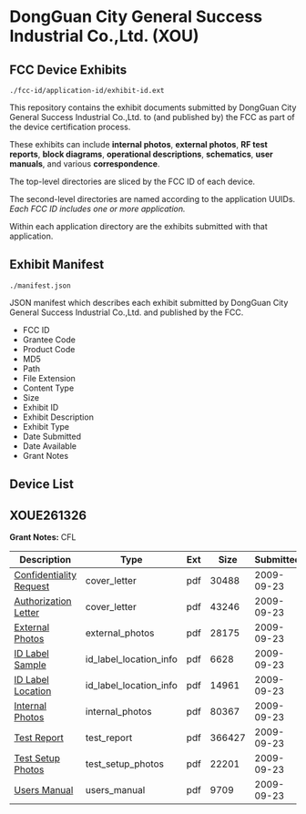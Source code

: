 # DongGuan City General Success Industrial Co.,Ltd. (XOU)
## FCC Device Exhibits

```
./fcc-id/application-id/exhibit-id.ext
```

This repository contains the exhibit documents submitted by DongGuan City General Success Industrial Co.,Ltd. to (and published by) the FCC as part of the device certification process.

These exhibits can include **internal photos**, **external photos**, **RF test reports**, **block diagrams**, **operational descriptions**, **schematics**, **user manuals**, and various **correspondence**.

The top-level directories are sliced by the FCC ID of each device.

The second-level directories are named according to the application UUIDs. *Each FCC ID includes one or more application.*

Within each application directory are the exhibits submitted with that application. 

## Exhibit Manifest

```
./manifest.json
```

JSON manifest which describes each exhibit submitted by DongGuan City General Success Industrial Co.,Ltd. and published by the FCC.

- FCC ID
- Grantee Code
- Product Code
- MD5
- Path
- File Extension
- Content Type
- Size
- Exhibit ID
- Exhibit Description
- Exhibit Type
- Date Submitted
- Date Available
- Grant Notes

## Device List
## XOUE261326
**Grant Notes:** CFL

| Description | Type | Ext | Size | Submitted | Available |
| ----------- | ---- | --- | ---- | --------- | --------- |
| [Confidentiality Request](XOUE261326/020f632a80f73c2624723f1275752e7e/1173834.pdf) | cover_letter | pdf | 30488 | 2009-09-23 | 2009-09-23 |
| [Authorization Letter](XOUE261326/020f632a80f73c2624723f1275752e7e/1173835.pdf) | cover_letter | pdf | 43246 | 2009-09-23 | 2009-09-23 |
| [External Photos](XOUE261326/020f632a80f73c2624723f1275752e7e/1173828.pdf) | external_photos | pdf | 28175 | 2009-09-23 | 2009-09-23 |
| [ID Label Sample](XOUE261326/020f632a80f73c2624723f1275752e7e/1173826.pdf) | id_label_location_info | pdf | 6628 | 2009-09-23 | 2009-09-23 |
| [ID Label Location](XOUE261326/020f632a80f73c2624723f1275752e7e/1173827.pdf) | id_label_location_info | pdf | 14961 | 2009-09-23 | 2009-09-23 |
| [Internal Photos](XOUE261326/020f632a80f73c2624723f1275752e7e/1173829.pdf) | internal_photos | pdf | 80367 | 2009-09-23 | 2009-09-23 |
| [Test Report](XOUE261326/020f632a80f73c2624723f1275752e7e/1173832.pdf) | test_report | pdf | 366427 | 2009-09-23 | 2009-09-23 |
| [Test Setup Photos](XOUE261326/020f632a80f73c2624723f1275752e7e/1173830.pdf) | test_setup_photos | pdf | 22201 | 2009-09-23 | 2009-09-23 |
| [Users Manual](XOUE261326/020f632a80f73c2624723f1275752e7e/1173836.pdf) | users_manual | pdf | 9709 | 2009-09-23 | 2009-09-23 |
